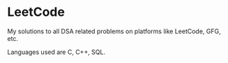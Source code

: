 # LeetCode
My solutions to all DSA related problems on platforms like LeetCode, GFG, etc.



Languages used are C, C++, SQL.
